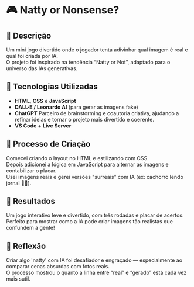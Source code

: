 # 🎮 Natty or Nonsense?

## 📒 Descrição
Um mini jogo divertido onde o jogador tenta adivinhar qual imagem é real e qual foi criada por IA.  
O projeto foi inspirado na tendência “Natty or Not”, adaptado para o universo das IAs generativas.

## 🤖 Tecnologias Utilizadas
- **HTML**, **CSS** e **JavaScript**
- **DALL·E / Leonardo AI** (para gerar as imagens fake)
- **ChatGPT** Parceiro de brainstorming e coautoria criativa, ajudando a refinar ideias e tornar o projeto mais divertido e coerente.
- **VS Code** + **Live Server**

## 🧐 Processo de Criação
Comecei criando o layout no HTML e estilizando com CSS.  
Depois adicionei a lógica em JavaScript para alternar as imagens e contabilizar o placar.  
Usei imagens reais e gerei versões "surreais" com IA (ex: cachorro lendo jornal 📰🐶).

## 🚀 Resultados
Um jogo interativo leve e divertido, com três rodadas e placar de acertos.  
Perfeito para mostrar como a IA pode criar imagens tão realistas que confundem a gente!

## 💭 Reflexão
Criar algo 'natty' com IA foi desafiador e engraçado — especialmente ao comparar cenas absurdas com fotos reais.  
O processo mostrou o quanto a linha entre “real” e “gerado” está cada vez mais sutil.
